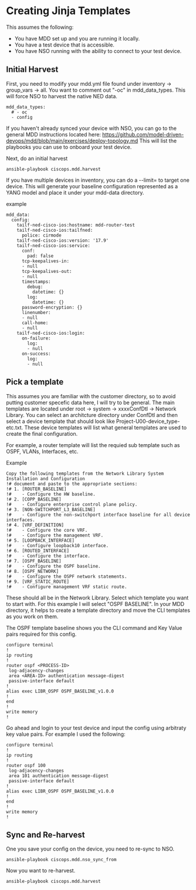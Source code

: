 # Creating Jinja Templates

This assumes the following:
- You have MDD set up and you are running it locally.
- You have a test device that is accessible.
- You have NSO running with the ability to connect to your test device.

## Initial Harvest
First, you need to modify your mdd.yml file found under inventory -> group_vars -> all. You want to comment out "-oc" in mdd_data_types. This will force NSO to harvest the native NED data.

```
mdd_data_types:
  # - oc
  - config
```

If you haven't already synced your device with NSO, you can go to the general MDD instructions located here: https://github.com/model-driven-devops/mdd/blob/main/exercises/deploy-topology.md
This will list the playbooks you can use to onboard your test device.

Next, do an initial harvest

```
ansible-playbook ciscops.mdd.harvest
```

If you have multiple devices in inventory, you can do a --limit= to target one device. This will generate your baseline configuration represented as a YANG model and place it under your mdd-data directory.

example
```
mdd_data:
  config:
    tailf-ned-cisco-ios:hostname: mdd-router-test
    tailf-ned-cisco-ios:tailfned:
      police: cirmode
    tailf-ned-cisco-ios:version: '17.9'
    tailf-ned-cisco-ios:service:
      conf:
        pad: false
      tcp-keepalives-in:
      - null
      tcp-keepalives-out:
      - null
      timestamps:
        debug:
          datetime: {}
        log:
          datetime: {}
      password-encryption: {}
      linenumber:
      - null
      call-home:
      - null
    tailf-ned-cisco-ios:login:
      on-failure:
        log:
        - null
      on-success:
        log:
        - null
```

## Pick a template

This assumes you are familiar with the customer directory, so to avoid putting customer specefic data here, I will try to be general. The main templates are located under root -> system -> xxxxConfDtl -> Network Library. 
You can select an architcture directory under ConfDtl and then select a device template that should look like Project-U00-device_type-etc.txt. These device templates will list what general templates are used to create the final configuration.

For example, a router template will list the requied sub template such as OSPF, VLANs, Interfaces, etc.

Example
```
Copy the following templates from the Network Library System Installation and Configuration
!# document and paste to the appropriate sections:
!# 1. [ROUTER_BASELINE]
!#    - Configure the HW baseline.
!# 2. [COPP_BASELINE]
!#    - Configure enterprise control plane policy.
!# 3. [NON-SWITCHPORT_L3_BASELINE]
!#    - Configure the non-switchport interface baseline for all device interfaces.
!# 4. [VRF_DEFINITION]
!#    - Configure the core VRF.
!#    - Configure the management VRF.
!# 5. [LOOPBACK_INTERFACE]
!#    - Configure loopback10 interface.
!# 6. [ROUTED_INTERFACE]
!#    - Configure the interface.
!# 7. [OSPF_BASELINE]
!#    - Configure the OSPF baseline.
!# 8. [OSPF_NETWORK]
!#    - Configure the OSPF network statements.
!# 9. [VRF_STATIC_ROUTE]
!#    - Configure management VRF static route.
```

These should all be in the Network Library. Select which template you want to start with. For this example I will select "OSPF BASELINE". In your MDD directory, it helps to create a template directory and move the CLI templates as you work on them. 

The OSPF template baseline shows you the CLI command and Key Value pairs required for this config.

```
configure terminal
!
ip routing
!
router ospf <PROCESS-ID>
 log-adjacency-changes
 area <AREA-ID> authentication message-digest
 passive-interface default
!
alias exec LIBR_OSPF OSPF_BASELINE_v1.0.0
!
end
!
write memory
!
```

Go ahead and login to your test device and input the config using arbitraty key value pairs. For example I used the following:

```
configure terminal
!
ip routing
!
router ospf 100
 log-adjacency-changes
 area 101 authentication message-digest
 passive-interface default
!
alias exec LIBR_OSPF OSPF_BASELINE_v1.0.0
!
end
!
write memory
!
```

## Sync and Re-harvest

One you save your config on the device, you need to re-sync to NSO.

```
ansible-playbook ciscops.mdd.nso_sync_from
```
Now you want to re-harvest.

```
ansible-playbook ciscops.mdd.harvest
```
